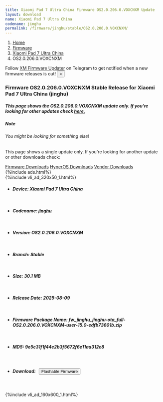 ```yaml
---
title: Xiaomi Pad 7 Ultra China Firmware OS2.0.206.0.VOXCNXM Update
layout: download
name: Xiaomi Pad 7 Ultra China
codename: jinghu
permalink: /firmware/jinghu/stable/OS2.0.206.0.VOXCNXM/
---
```

<nav aria-label="breadcrumb">
    <ol class="breadcrumb">
        <li class="breadcrumb-item"><a href="/">Home</a></li>
        <li class="breadcrumb-item"><a href="/firmware/">Firmware</a></li>
        <li class="breadcrumb-item"><a href="/firmware/jinghu/">Xiaomi Pad 7 Ultra China</a></li>
        <li class="breadcrumb-item active" aria-current="page">OS2.0.206.0.VOXCNXM</li>
    </ol>
</nav>
<div class="alert alert-primary alert-dismissible fade show" role="alert">
    Follow <a href="https://t.me/XiaomiFirmwareUpdater" class="alert-link">XM Firmware Updater</a> on Telegram to get
    notified when a new firmware releases is out!
    <button type="button" class="close" data-dismiss="alert" aria-label="Close">
        <span aria-hidden="true">&times;</span>
    </button>
</div>
<div class="col-12 mx-auto">
    <h3 class="title bg-light p-2 rounded">Firmware OS2.0.206.0.VOXCNXM Stable Release for Xiaomi Pad 7 Ultra China (jinghu)</h3>
    <h5>This page shows the OS2.0.206.0.VOXCNXM update only. If you're looking for other updates check
        <a href="/firmware/jinghu/">here.</a></h5>
    <div class="card">
        <div class="card-body">
            <h5 class="card-title">Note</h5>
            <h6 class="card-subtitle mb-2 text-muted">You might be looking for something else!</h6>
            <p class="card-text">This page shows a single update only.
                If you're looking for another update or other downloads check:</p>
            <a href="/firmware/" class="card-link">Firmware Downloads</a>
            <a href="/hyperos/" class="card-link">HyperOS Downloads</a>
            <a href="/vendor/" class="card-link">Vendor Downloads</a>
        </div>
    </div>
    {%include ads.html%}
    <div class="row justify-content-center">
        <div class="col-10" id="downloads">
                    <div class="card card-body">
            {%include vli_ad_320x50_1.html%}
            <ul class="list-unstyled">
                <li style="padding-bottom: 10px;">
                    <h5><b>Device: </b>Xiaomi Pad 7 Ultra China</h5>
                </li>
                <li style="padding-bottom: 10px;">
                    <h5><b>Codename: </b> <a href="/firmware/jinghu/" target="_blank">jinghu</a> </h5>
                </li>
                <li style="padding-bottom: 10px;">
                    <h5><b>Version: </b>OS2.0.206.0.VOXCNXM</h5>
                </li>
                <li style="padding-bottom: 10px;">
                    <h5><b>Branch: </b>Stable</h5>
                </li>
                <li style="padding-bottom: 10px;">
                    <h5><b>Size: </b>30.1 MB</h5>
                </li>
                <li style="padding-bottom: 10px;">
                    <h5><b>Release Date: </b>2025-08-09</h5>
                </li>
                <li style="padding-bottom: 10px;">
                    <h5><b>Firmware Package Name: </b><span id="filename" class="text-dark">fw_jinghu_jinghu-ota_full-OS2.0.206.0.VOXCNXM-user-15.0-edfb73601b.zip</span></h5>
                </li>
                <li style="padding-bottom: 10px;">
                    <h5><b>MD5: </b><span id="md5" class="text-muted">9e5c31f1f44e2b3f5672f6e11aa312c8</span></h5>
                </li>
                <li style="padding-bottom: 10px;">
                    <h5><b>Download: </b><button type="button" id="download" class="btn btn-primary"
                    style="margin: 7px;" onclick="redirect('fw_jinghu_jinghu-ota_full-OS2.0.206.0.VOXCNXM-user-15.0-edfb73601b.zip'); return false;"><i class="fa fa-download"></i> Flashable Firmware</button></h5>
                </li>
            </ul>
        </div>
        </div>
        {%include vli_ad_160x600_1.html%}
    </div>
</div>
